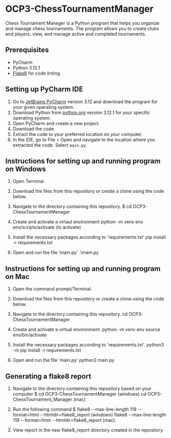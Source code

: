 # OCP3-ChessTournamentManager

Chess Tournament Manager is a Python program that helps you organize and manage chess tournaments. The program allows you to create clubs and players, view, and manage active and completed tournaments.

## Prerequisites
- PyCharm
- Python 3.12.1
- [Flake8](https://flake8.pycqa.org/) for code linting

## Setting up PyCharm IDE
1. Go to [JetBrains PyCharm](https://www.jetbrains.com/pycharm/) version 3.12 and download the program for your given operating system.
2. Download Python from [python.org](https://www.python.org/downloads/) version 3.12.1 for your specific operating system.
3. Open PyCharm and create a new project.
4. Download the code.
5. Extract the code to your preferred location on your computer.
6. In the IDE, go to File > Open and navigate to the location where you extracted the code. Select `main.py`.

## Instructions for setting up and running program on Windows
1. Open Terminal
2. Download the files from this repository or create a clone using the code below.
     
3. Navigate to the directory containing this repository.
   $ cd OCP3-ChessTournamentManager
4. Create and activate a virtaul environment
   python -m venv env
   env/scripts/activate (to activate)
5. Install the necessary packages according to 'requirements.txt'
   pip install -r requirements.txt
6. Open and run the file 'main.py'
   .\main.py

## Instructions for setting up and running program on Mac
1. Open the command prompt/Terminal.
2. Download the files from this repository or create a clone using the code below.

3. Navigate to the directory containing this repository.
   cd OCP3-ChessTournamentManager

4. Create and activate a virtual environment.
   python -m venv env
   source env/bin/activate
5. Install the necessary packages according to 'requirements.txt'.
   python3 -m pip install -r requirements.txt

6. Open and run the file 'main.py'
   python3 main.py

## Generating a flake8 report
1. Navigate to the directory containing this repository based on your computer
   $ cd OCP3-ChessTournamentManager    (windows)
   cd OCP3-ChessTournament_Manager     (mac)
   
2. Run the following command
   $ flake8 --max-line-length 119 --format=html --htmldir=flake8_report    (windows)
   flake8 --max-line-length 119 --format=html --htmldir=flake8_report      (mac)

3. View report in the new flake8_report directory created in the repository





